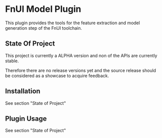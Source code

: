 FnUI Model Plugin
================

This plugin provides the tools for the feature extraction and model generation step of the FnUI
toolchain. 

State Of Project
----------------

This project is currently a ALPHA version and non of the APIs are currently stable.

Therefore there are no release versions yet and the source release should be considered
as a showcase to acquire feedback.


Installation
------------

See section "State of Project"

Plugin Usage
------------

See section "State of Project"

